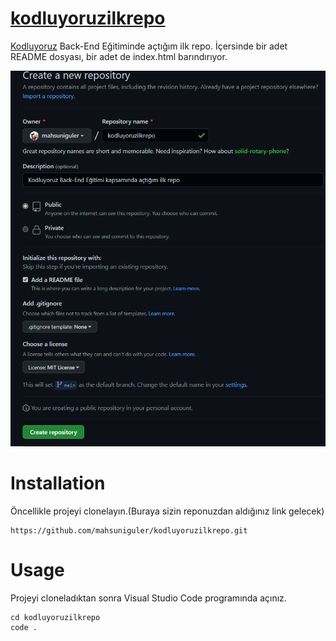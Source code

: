 # [kodluyoruzilkrepo](https://github.com/mahsuniguler/kodluyoruzilkrepo.git)
[Kodluyoruz](https://kodluyoruz.org/) Back-End Eğitiminde açtığım ilk repo. İçersinde bir adet README dosyası, bir adet de index.html barındırıyor.

![Github](/Photo/github.png)

# Installation
Öncellikle projeyi clonelayın.(Buraya sizin reponuzdan aldığınız link gelecek)

```
https://github.com/mahsuniguler/kodluyoruzilkrepo.git
```

# Usage
Projeyi cloneladıktan sonra Visual Studio Code programında açınız.


```
cd kodluyoruzilkrepo
code .
```